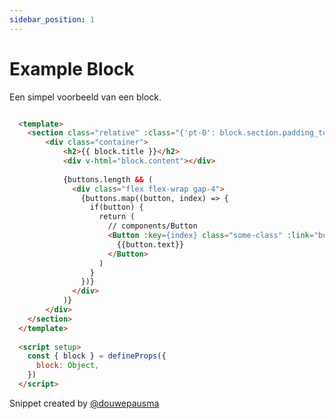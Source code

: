 ```yaml
---
sidebar_position: 1
---
```


# Example Block

Een simpel voorbeeld van een block.

```html title="/components/Blocks/ExampleBlock.vue"

  <template>
    <section class="relative" :class="{'pt-0': block.section.padding_top == false, 'pb-0': block.section.padding_bottom == false}">
        <div class="container">
            <h2>{{ block.title }}</h2>
            <div v-html="block.content"></div>
            
            {buttons.length && (
              <div class="flex flex-wrap gap-4">
                {buttons.map((button, index) => {
                  if(button) {
                    return (
                      // components/Button
                      <Button :key={index} class="some-class" :link="button.link" :type="button.type" :target="button.target">
                        {{button.text}}
                      </Button>
                    )
                  }
                })}
              </div>
            )}
        </div>
    </section>
  </template>
  
  <script setup>
    const { block } = defineProps({
      block: Object,
    })
  </script>
```

Snippet created by [@douwepausma](https://github.com/douwepausma)